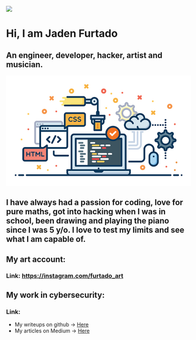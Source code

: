 ![](https://komarev.com/ghpvc/?username=JadenFurtado&color=green)

# Hi, I am Jaden Furtado
## An engineer, developer, hacker, artist and musician. 
![Alt text](https://raw.githubusercontent.com/JadenFurtado/JadenFurtado/main/a.jpg?raw=true) 
## I have always had a passion for coding, love for pure maths, got into hacking when I was in school, been drawing and playing the piano since I was 5 y/o. I love to test my limits and see what I am capable of.

## My art account:
### Link: https://instagram.com/furtado_art

## My work in cybersecurity:
### Link: 
* My writeups on github -> <a href="https://github.com/JadenFurtado/security_writeups/">Here</a>
* My articles on Medium -> <a href="https://medium.com/@furtadojaden">Here</a> 
